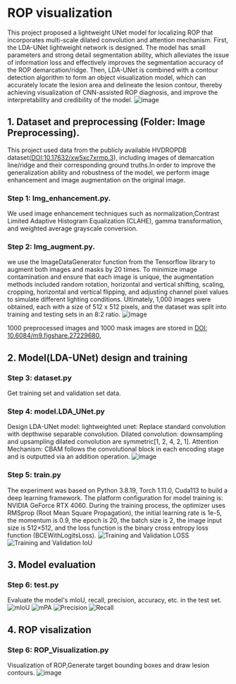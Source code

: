 # ROP visualization
This project proposed a lightweight UNet model for localizing ROP that incorporates multi-scale dilated convolution and attention mechanism. First, the LDA-UNet lightweight network is designed. The model has small parameters and strong detail segmentation ability, which alleviates the issue of information loss and effectively improves the segmentation accuracy of the ROP demarcation/ridge. Then, LDA-UNet is combined with a contour detection algorithm to form an object visualization model, which can accurately locate the lesion area and delineate the lesion contour, thereby achieving visualization of CNN-assisted ROP diagnosis, and improve the interpretability and credibility of the model.
![image](https://github.com/user-attachments/assets/7fa654ed-e3d1-4a41-8f59-17d74bc18792)


## 1. Dataset and preprocessing (Folder: Image Preprocessing).
 
This project used data from the publicly available HVDROPDB dataset([DOI:10.17632/xw5xc7xrmp.3](https://data.mendeley.com/datasets/xw5xc7xrmp/3)), including images of demarcation line/ridge and their corresponding ground truths.In order to improve the generalization ability and robustness of the model, we perform image enhancement and image augmentation on the original image.

### Step 1: Img_enhancement.py.
We used image enhancement techniques such as normalization,Contrast Limited Adaptive Histogram Equalization (CLAHE), gamma transformation, and weighted average grayscale conversion. 

### Step 2: Img_augment.py. 
we use the ImageDataGenerator function from the Tensorflow library to augment both images and masks by 20 times. To minimize image contamination and ensure that each image is unique, the augmentation methods included random rotation, horizontal and vertical shifting, scaling, cropping, horizontal and vertical flipping, and adjusting channel pixel values to simulate different lighting conditions. Ultimately, 1,000 images were obtained, each with a size of 512 x 512 pixels, and the dataset was split into training and testing sets in an 8:2 ratio. 
![image](https://github.com/user-attachments/assets/07b0f5d0-fc02-42cf-b3f3-5ea246c81a45)

1000 preprocessed images and 1000 mask images are stored in [DOI: 10.6084/m9.figshare.27229680.](https://doi.org/10.6084/m9.figshare.27229680.v2)
## 2. Model(LDA-UNet) design and training 

### Step 3: dataset.py
Get training set and validation set data.

### Step 4: model.LDA_UNet.py
 Design LDA-UNet model:
 lightweighted unet: Replace standard convolution with depthwise separable convolution.
 Dilated convolution: downsampling and upsampling dilated convolution are symmetric[1, 2, 4, 2, 1].
 Attention Mechanism: CBAM follows the convolutional block in each encoding stage and is outputted via an addition operation.
![image](https://github.com/user-attachments/assets/018b2ec2-4e42-41ad-ba8b-f2043f412b2a)

### Step 5: train.py
The experiment was based on Python 3.8.19, Torch 1.11.0, Cuda113 to build a deep learning framework. The platform configuration for model training is: NVIDIA GeForce RTX 4060. During the training process, the optimizer uses RMSprop (Root Mean Square Propagation), the initial learning rate is 1e-5, the momentum is 0.9, the epoch is 20, the batch size is 2, the image input size is 512×512, and the loss function is the binary cross entropy loss function (BCEWithLogitsLoss). 
![Training and Validation LOSS](https://github.com/user-attachments/assets/60830d19-6ecd-4b58-b831-012b7bd85198)
![Training and Validation IoU](https://github.com/user-attachments/assets/a344aa1a-9d0a-41f3-b14a-c64cef36ecf5)

## 3. Model evaluation

### Step 6: test.py
Evaluate the model's mIoU, recall, precision, accuracy, etc. in the test set.
![mIoU](https://github.com/user-attachments/assets/854cd875-fa97-4dc9-b9a7-9dd30d70ca3f) ![mPA](https://github.com/user-attachments/assets/7198db11-e737-4476-934c-7c85de3170b1) ![Precision](https://github.com/user-attachments/assets/d67dab07-e254-4a3d-a514-a7c4e10cf5ce) ![Recall](https://github.com/user-attachments/assets/5ccc9218-348d-44c5-8edb-f519e37dad1b)


## 4. ROP visalization

### Step 6: ROP_Visualization.py
Visualization of ROP,Generate target bounding boxes and draw lesion contours.
![image](https://github.com/user-attachments/assets/54ec07e5-5003-4c70-a00c-4bdfaab4b2df)

